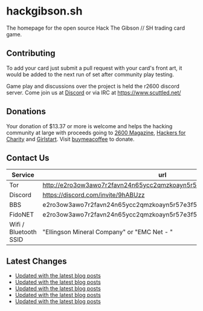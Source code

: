 # hackgibson.sh
The homepage for the open source Hack The Gibson // SH trading card game.


## Contributing

To add your card just submit a pull request with your card's front art, it would be added to the next run of set after community play testing.

Game play and discussions over the project is held the r2600 discord server. Come join us at [Discord](https://discord.com/invite/9hABUzz) or via IRC at https://www.scuttled.net/


## Donations

Your donation of $13.37 or more is welcome and helps the hacking community at large with proceeds going to [2600 Magazine](https://2600.com/), [Hackers for Charity](https://hackersforcharity.org) and [Girlstart](https://girlstart.org).  Visit [buymeacoffee](https://www.buymeacoffee.com/hackgibson.sh) to donate.


## Contact Us

Service | url
-|-
Tor | http://e2ro3ow3awo7r2favn24n65ycc2qmzkoayn5r57e3f56nvjwdcgg32ad.onion
Discord | https://discord.com/invite/9hABUzz
BBS | e2ro3ow3awo7r2favn24n65ycc2qmzkoayn5r57e3f56nvjwdcgg32ad.onion:23
FidoNET | e2ro3ow3awo7r2favn24n65ycc2qmzkoayn5r57e3f56nvjwdcgg32ad.onion:24554
Wifi / Bluetooth SSID | "Ellingson Mineral Company" or "EMC Net - <fidonet address>"

## Latest Changes
<!-- BLOG-POST-LIST:START -->
- [Updated with the latest blog posts](https://github.com/DFW2600/hackgibson.sh/commit/640fb6477c9637243009b949e8ae5877c51f4817)
- [Updated with the latest blog posts](https://github.com/DFW2600/hackgibson.sh/commit/65c1d38f6feb5db4f52d6dceb39c410d4ca89b1a)
- [Updated with the latest blog posts](https://github.com/DFW2600/hackgibson.sh/commit/cd910628f8beb54575b3aa3cef219dcd3174f241)
- [Updated with the latest blog posts](https://github.com/DFW2600/hackgibson.sh/commit/4e3d38ea2fc153de7e8c6ba3fa3ca4d9827c77b3)
- [Updated with the latest blog posts](https://github.com/DFW2600/hackgibson.sh/commit/ba16386bde3c52eb71e5821e67ebe5322fd38b8c)
<!-- BLOG-POST-LIST:END -->
